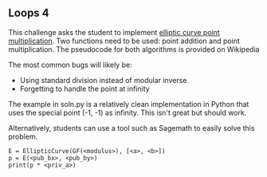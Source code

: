 ## Loops 4

This challenge asks the student to implement [elliptic curve point multiplication](https://en.wikipedia.org/wiki/Elliptic_curve_point_multiplication). Two functions need to be used: point addition and point multiplication. The pseudocode for both algorithms is provided on Wikipedia

The most common bugs will likely be:

* Using standard division instead of modular inverse
* Forgetting to handle the point at infinity

The example in soln.py is a relatively clean implementation in Python that uses the special point (-1, -1) as infinity. This isn't great but should work. 

Alternatively, students can use a tool such as Sagemath to easily solve this problem.

```
E = EllipticCurve(GF(<modulus>), [<a>, <b>])
p = E(<pub_bx>, <pub_by>)
print(p * <priv_a>)
```
